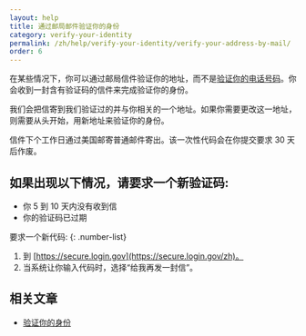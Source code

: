 ```yaml
---
layout: help
title: 通过邮局邮件验证你的身份
category: verify-your-identity
permalink: /zh/help/verify-your-identity/verify-your-address-by-mail/
order: 6
---
```


在某些情况下，你可以通过邮局信件验证你的地址，而不是[验证你的电话号码](/zh/help/verify-your-identity/phone-number/)。你会收到一封含有验证码的信件来完成验证你的身份。

我们会把信寄到我们验证过的并与你相关的一个地址。如果你需要更改这一地址，则需要从头开始，用新地址来验证你的身份。

信件下个工作日通过美国邮寄普通邮件寄出。该一次性代码会在你提交要求 30 天后作废。

## 如果出现以下情况，请要求一个新验证码:

 * 你 5 到 10 天内没有收到信
 * 你的验证码已过期

要求一个新代码:
{: .number-list}
1. 到 [https://secure.login.gov](https://secure.login.gov/zh)。
2. 当系统让你输入代码时，选择“给我再发一封信”。

## 相关文章
- [验证你的身份](/zh/help/verify-your-identity/how-to-verify-your-identity/)
